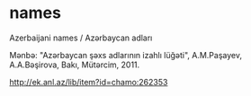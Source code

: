# names
Azerbaijani names / Azərbaycan adları

Mənbə: "Azərbaycan şəxs adlarının izahlı lüğəti", A.M.Paşayev, A.A.Bəşirova, Bakı, Mütərcim, 2011.

http://ek.anl.az/lib/item?id=chamo:262353
